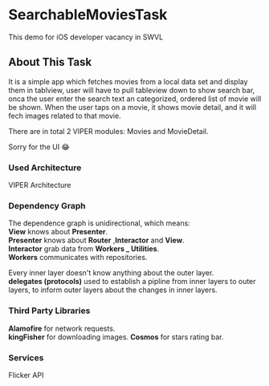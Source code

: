 # SearchableMoviesTask

This demo for iOS developer vacancy in SWVL

## About This Task

It is a simple app which fetches movies from a local data set and display them in tablview, user will have to pull tableview down to show search bar, onca the user enter the search text an categorized, ordered list of movie will be shown. When the user taps on a movie, it shows movie detail, and it will fech images related to that movie.

There are in total 2 VIPER modules: Movies and MovieDetail.

Sorry for the UI 😂

### Used Architecture

VIPER Architecture

### Dependency Graph

The dependence graph is unidirectional, which means:  <br />
**View** knows about **Presenter**.  <br />
**Presenter** knows about **Router** ,**Interactor** and **View**.  <br />
**Interactor** grab data from **Workers _ Utilities**.  <br />
**Workers** communicates with repositories.

Every inner layer doesn't know anything about the outer layer. <br />
**delegates (protocols)** used to establish a pipline from inner layers to outer layers, to inform outer layers about the changes in inner layers.

### Third Party Libraries

**Alamofire** for network requests. <br />
**kingFisher** for downloading images.
**Cosmos** for stars rating bar.

### Services

Flicker API
